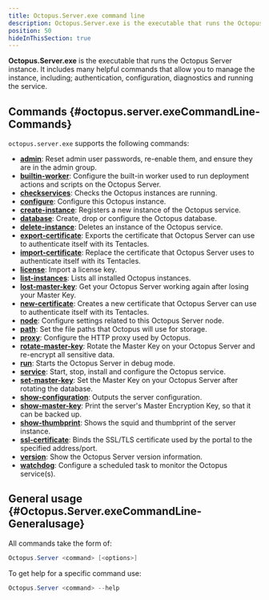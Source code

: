 ```yaml
---
title: Octopus.Server.exe command line
description: Octopus.Server.exe is the executable that runs the Octopus instance, it can also be called from the command line.
position: 50
hideInThisSection: true
---
```


**Octopus.Server.exe** is the executable that runs the Octopus Server instance. It includes many helpful commands that allow you to manage the instance, including; authentication, configuration, diagnostics and running the service.

## Commands {#octopus.server.exeCommandLine-Commands}

`octopus.server.exe` supports the following commands:

- **[admin](/docs/octopus-rest-api/octopus.server.exe-command-line/admin.md)**:  Reset admin user passwords, re-enable them, and ensure they are in the admin group.
- **[builtin-worker](/docs/octopus-rest-api/octopus.server.exe-command-line/builtin-worker.md)**:  Configure the built-in worker used to run deployment actions and scripts on the Octopus Server.
- **[checkservices](/docs/octopus-rest-api/octopus.server.exe-command-line/checkservices.md)**:  Checks the Octopus instances are running.
- **[configure](/docs/octopus-rest-api/octopus.server.exe-command-line/configure.md)**:  Configure this Octopus instance.
- **[create-instance](/docs/octopus-rest-api/octopus.server.exe-command-line/create-instance.md)**:  Registers a new instance of the Octopus service.
- **[database](/docs/octopus-rest-api/octopus.server.exe-command-line/database.md)**:  Create, drop or configure the Octopus database.
- **[delete-instance](/docs/octopus-rest-api/octopus.server.exe-command-line/delete-instance.md)**:  Deletes an instance of the Octopus service.
- **[export-certificate](/docs/octopus-rest-api/octopus.server.exe-command-line/export-certificate.md)**:  Exports the certificate that Octopus Server can use to authenticate itself with its Tentacles.
- **[import-certificate](/docs/octopus-rest-api/octopus.server.exe-command-line/import-certificate.md)**:  Replace the certificate that Octopus Server uses to authenticate itself with its Tentacles.
- **[license](/docs/octopus-rest-api/octopus.server.exe-command-line/license.md)**:  Import a license key.
- **[list-instances](/docs/octopus-rest-api/octopus.server.exe-command-line/list-instances.md)**:  Lists all installed Octopus instances.
- **[lost-master-key](/docs/octopus-rest-api/octopus.server.exe-command-line/lost-master-key.md)**:  Get your Octopus Server working again after losing your Master Key.
- **[new-certificate](/docs/octopus-rest-api/octopus.server.exe-command-line/new-certificate.md)**:  Creates a new certificate that Octopus Server can use to authenticate itself with its Tentacles.
- **[node](/docs/octopus-rest-api/octopus.server.exe-command-line/node.md)**:  Configure settings related to this Octopus Server node.
- **[path](/docs/octopus-rest-api/octopus.server.exe-command-line/path.md)**:  Set the file paths that Octopus will use for storage.
- **[proxy](/docs/octopus-rest-api/octopus.server.exe-command-line/proxy.md)**:  Configure the HTTP proxy used by Octopus.
- **[rotate-master-key](/docs/octopus-rest-api/octopus.server.exe-command-line/rotate-master-key.md)**:  Rotate the Master Key on your Octopus Server and re-encrypt all sensitive data.
- **[run](/docs/octopus-rest-api/octopus.server.exe-command-line/run.md)**:  Starts the Octopus Server in debug mode.
- **[service](/docs/octopus-rest-api/octopus.server.exe-command-line/service.md)**:  Start, stop, install and configure the Octopus service.
- **[set-master-key](/docs/octopus-rest-api/octopus.server.exe-command-line/set-master-key.md)**:  Set the Master Key on your Octopus Server after rotating the database.
- **[show-configuration](/docs/octopus-rest-api/octopus.server.exe-command-line/show-configuration.md)**:  Outputs the server configuration.
- **[show-master-key](/docs/octopus-rest-api/octopus.server.exe-command-line/show-master-key.md)**:  Print the server's Master Encryption Key, so that it can be backed up.
- **[show-thumbprint](/docs/octopus-rest-api/octopus.server.exe-command-line/show-thumbprint.md)**:  Shows the squid and thumbprint of the server instance.
- **[ssl-certificate](/docs/octopus-rest-api/octopus.server.exe-command-line/ssl-certificate.md)**:  Binds the SSL/TLS certificate used by the portal to the specified address/port.
- **[version](/docs/octopus-rest-api/octopus.server.exe-command-line/version.md)**:  Show the Octopus Server version information.
- **[watchdog](/docs/octopus-rest-api/octopus.server.exe-command-line/watchdog.md)**:  Configure a scheduled task to monitor the Octopus service(s).

## General usage {#Octopus.Server.exeCommandLine-Generalusage}

All commands take the form of:

```powershell
Octopus.Server <command> [<options>]
```

To get help for a specific command use:

```powershell
Octopus.Server <command> --help
```
